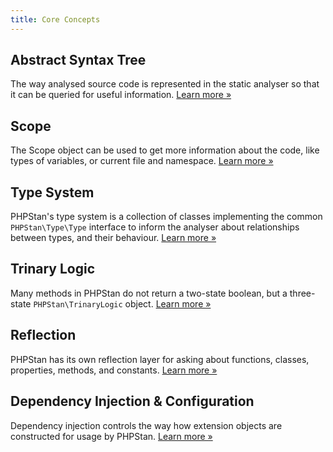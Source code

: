 ```yaml
---
title: Core Concepts
---
```


Abstract Syntax Tree
-----------------

The way analysed source code is represented in the static analyser so that it can be queried for useful information. [Learn more »](/developing-extensions/abstract-syntax-tree)

Scope
-----------------

The Scope object can be used to get more information about the code, like types of variables, or current file and namespace. [Learn more »](/developing-extensions/scope)

Type System
-----------------

PHPStan's type system is a collection of classes implementing the common `PHPStan\Type\Type` interface to inform the analyser about relationships between types, and their behaviour. [Learn more »](/developing-extensions/type-system)

Trinary Logic
-----------------

Many methods in PHPStan do not return a two-state boolean, but a three-state `PHPStan\TrinaryLogic` object. [Learn more »](/developing-extensions/trinary-logic)

Reflection
-----------------

PHPStan has its own reflection layer for asking about functions, classes, properties, methods, and constants. [Learn more »](/developing-extensions/reflection)

Dependency Injection & Configuration
-----------------

Dependency injection controls the way how extension objects are constructed for usage by PHPStan. [Learn more »](/developing-extensions/dependency-injection-configuration)

